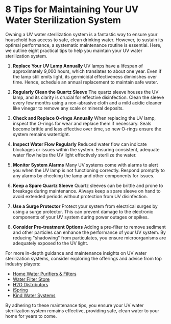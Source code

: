 # 8 Tips for Maintaining Your UV Water Sterilization System

Owning a UV water sterilization system is a fantastic way to ensure your household has access to safe, clean drinking water. However, to sustain its optimal performance, a systematic maintenance routine is essential. Here, we outline eight practical tips to help you maintain your UV water sterilization system.

1. **Replace Your UV Lamp Annually**
   UV lamps have a lifespan of approximately 9,000 hours, which translates to about one year. Even if the lamp still emits light, its germicidal effectiveness diminishes over time. Hence, schedule an annual replacement to maintain safe water.

2. **Regularly Clean the Quartz Sleeve**
   The quartz sleeve houses the UV lamp, and its clarity is crucial for effective disinfection. Clean the sleeve every few months using a non-abrasive cloth and a mild acidic cleaner like vinegar to remove any scale or mineral deposits.

3. **Check and Replace O-rings Annually**
   When replacing the UV lamp, inspect the O-rings for wear and replace them if necessary. Seals become brittle and less effective over time, so new O-rings ensure the system remains watertight.

4. **Inspect Water Flow Regularly**
   Reduced water flow can indicate blockages or issues within the system. Ensuring consistent, adequate water flow helps the UV light effectively sterilize the water.

5. **Monitor System Alarms**
   Many UV systems come with alarms to alert you when the UV lamp is not functioning correctly. Respond promptly to any alarms by checking the lamp and other components for issues.

6. **Keep a Spare Quartz Sleeve**
   Quartz sleeves can be brittle and prone to breakage during maintenance. Always keep a spare sleeve on hand to avoid extended periods without protection from UV disinfection.

7. **Use a Surge Protector**
   Protect your system from electrical surges by using a surge protector. This can prevent damage to the electronic components of your UV system during power outages or spikes.

8. **Consider Pre-treatment Options**
   Adding a pre-filter to remove sediment and other particles can enhance the performance of your UV system. By reducing "shadowing" from particulates, you ensure microorganisms are adequately exposed to the UV light.

For more in-depth guidance and maintenance insights on UV water sterilization systems, consider exploring the offerings and advice from top industry players:

- [Home Water Purifiers & Filters](/dir/home_water_purifiers__filters)
- [Water Filter Store](/dir/water_filter_store)
- [H2O Distributors](/dir/h2o_distributors)
- [iSpring](/dir/ispring)
- [Kind Water Systems](/dir/kind_water_systems)

By adhering to these maintenance tips, you ensure your UV water sterilization system remains effective, providing safe, clean water to your home for years to come.